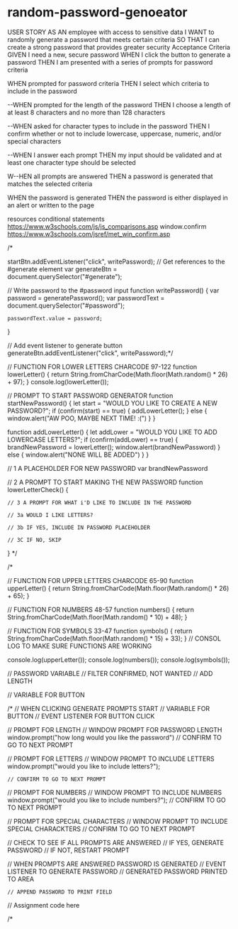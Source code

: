 # random-password-genoeator

USER STORY
AS AN employee with access to sensitive data
I WANT to randomly generate a password that meets certain criteria
SO THAT I can create a strong password that provides greater security
Acceptance Criteria
GIVEN I need a new, secure password
WHEN I click the button to generate a password
THEN I am presented with a series of prompts for password criteria

WHEN prompted for password criteria
THEN I select which criteria to include in the password

--WHEN prompted for the length of the password
THEN I choose a length of at least 8 characters and no more than 128 characters

--WHEN asked for character types to include in the password
THEN I confirm whether or not to include lowercase, uppercase, numeric, and/or special characters

--WHEN I answer each prompt
THEN my input should be validated and at least one character type should be selected

W--HEN all prompts are answered
THEN a password is generated that matches the selected criteria

WHEN the password is generated
THEN the password is either displayed in an alert or written to the page

resources
conditional statements
https://www.w3schools.com/js/js_comparisons.asp
window.confirm
https://www.w3schools.com/jsref/met_win_confirm.asp





/*

startBtn.addEventListener("click", writePassword);
// Get references to the #generate element
var generateBtn = document.querySelector("#generate");

// Write password to the #password input
function writePassword() {
    var password = generatePassword();
    var passwordText = document.querySelector("#password");
    
    passwordText.value = password;
    
}

// Add event listener to generate button
generateBtn.addEventListener("click", writePassword);*/

// FUNCTION FOR LOWER LETTERS CHARCODE 97-122
function lowerLetter() {
    return String.fromCharCode(Math.floor(Math.random() * 26) + 97);
}
console.log(lowerLetter());

// PROMPT TO START PASSWORD GENERATOR
function startNewPassword() {
    let start = "WOULD YOU LIKE TO CREATE A NEW PASSWORD?";
    if (confirm(start) == true) {
        addLowerLetter();
    } else {
        window.alert("AW POO, MAYBE NEXT TIME! :(")
    }
}

function addLowerLetter() {
    let addLower = "WOULD YOU LIKE TO ADD LOWERCASE LETTERS?";
    if (confirm(addLower) == true) {
        brandNewPassword = lowerLetter();
        window.alert(brandNewPassword)
    } else {
        window.alert("NONE WILL BE ADDED")
    }
}

// 1 A PLACEHOLDER FOR NEW PASSWORD
var brandNewPassword

// 2 A PROMPT TO START MAKING THE NEW PASSWORD
function lowerLetterCheck() {

    // 3 A PROMPT FOR WHAT i'D LIKE TO INCLUDE IN THE PASSWORD

    // 3a WOULD I LIKE LETTERS?
    
    // 3b IF YES, INCLUDE IN PASSWORD PLACEHOLDER
    
    // 3C IF NO, SKIP
}
 */


















/*

// FUNCTION FOR UPPER LETTERS CHARCODE 65-90
function upperLetter() {
    return String.fromCharCode(Math.floor(Math.random() * 26) + 65);
}

// FUNCTION FOR NUMBERS 48-57
function numbers() {
    return String.fromCharCode(Math.floor(Math.random() * 10) + 48);
}

// FUNCTION FOR SYMBOLS 33-47
function symbols() {
    return String.fromCharCode(Math.floor(Math.random() * 15) + 33);
}
// CONSOL LOG TO MAKE SURE FUNCTIONS ARE WORKING

console.log(upperLetter());
console.log(numbers());
console.log(symbols());


// PASSWORD VARIABLE
// FILTER CONFIRMED, NOT WANTED
// ADD LENGTH



// VARIABLE FOR BUTTON 
















/*
// WHEN CLICKING GENERATE PROMPTS START
    // VARIABLE FOR BUTTON
    // EVENT LISTENER FOR BUTTON CLICK

// PROMPT FOR LENGTH
    // WINDOW PROMPT FOR PASSWORD LENGTH
    window.prompt("how long would you like the password")
    // CONFIRM TO GO TO NEXT PROMPT

// PROMPT FOR LETTERS
    // WINDOW PROMPT TO INCLUDE LETTERS
    window.prompt("would you like to include letters?");

    // CONFIRM TO GO TO NEXT PROMPT

// PROMPT FOR NUMBERS
    // WINDOW PROMPT TO INCLUDE NUMBERS
    window.prompt("would you like to include numbers?");
    // CONFIRM TO GO TO NEXT PROMPT

// PROMPT FOR SPECIAL CHARACTERS
    // WINDOW PROMPT TO INCLUDE SPECIAL CHARACKTERS
    // CONFIRM TO GO TO NEXT PROMPT

// CHECK TO SEE IF ALL PROMPTS ARE ANSWERED
    // IF YES, GENERATE PASSWORD
    // IF NOT, RESTART PROMPT

// WHEN PROMPTS ARE ANSWERED PASSWORD IS GENERATED
    // EVENT LISTENER TO GENERATE PASSWORD
    // GENERATED PASSWORD PRINTED TO AREA

    // APPEND PASSWORD TO PRINT FIELD
// Assignment code here







/*

